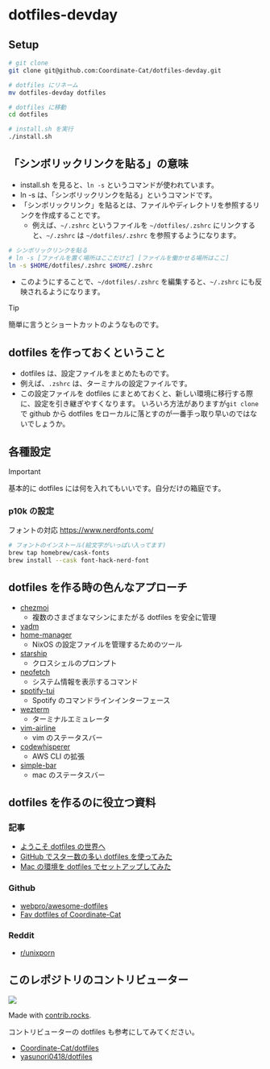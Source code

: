 # dotfiles-devday

## Setup

```bash
# git clone
git clone git@github.com:Coordinate-Cat/dotfiles-devday.git

# dotfiles にリネーム
mv dotfiles-devday dotfiles

# dotfiles に移動
cd dotfiles

# install.sh を実行
./install.sh
```

## 「シンボリックリンクを貼る」の意味

- install.sh を見ると、`ln -s` というコマンドが使われています。
- ln -s は、「シンボリックリンクを貼る」というコマンドです。
- 「シンボリックリンク」を貼るとは、ファイルやディレクトリを参照するリンクを作成することです。
  - 例えば、`~/.zshrc` というファイルを `~/dotfiles/.zshrc` にリンクすると、`~/.zshrc` は `~/dotfiles/.zshrc` を参照するようになります。

```bash
# シンボリックリンクを貼る
# ln -s [ファイルを置く場所はここだけど] [ファイルを働かせる場所はここ]
ln -s $HOME/dotfiles/.zshrc $HOME/.zshrc
```

- このようにすることで、`~/dotfiles/.zshrc` を編集すると、`~/.zshrc` にも反映されるようになります。

> [!TIP]
> 簡単に言うとショートカットのようなものです。

## dotfiles を作っておくということ

- dotfiles は、設定ファイルをまとめたものです。
- 例えば、`.zshrc` は、ターミナルの設定ファイルです。
- この設定ファイルを dotfiles にまとめておくと、新しい環境に移行する際に、設定を引き継ぎやすくなります。 いろいろ方法がありますが`git clone`で github から dotfiles をローカルに落とすのが一番手っ取り早いのではないでしょうか。

## 各種設定

> [!IMPORTANT]
> 基本的に dotfiles には何を入れてもいいです。自分だけの箱庭です。

### p10k の設定

フォントの対応
https://www.nerdfonts.com/

```bash
# フォントのインストール(絵文字がいっぱい入ってます)
brew tap homebrew/cask-fonts
brew install --cask font-hack-nerd-font
```

## dotfiles を作る時の色んなアプローチ

- [chezmoi](https://www.chezmoi.io/)
  - 複数のさまざまなマシンにまたがる dotfiles を安全に管理
- [yadm](https://yadm.io/)
- [home-manager](https://github.com/nix-community/home-manager)
  - NixOS の設定ファイルを管理するためのツール
- [starship](https://starship.rs/ja-JP/)
  - クロスシェルのプロンプト
- [neofetch](https://github.com/dylanaraps/neofetch)
  - システム情報を表示するコマンド
- [spotify-tui](https://github.com/Rigellute/spotify-tui)
  - Spotify のコマンドラインインターフェース
- [wezterm](https://wezfurlong.org/wezterm/index.html)
  - ターミナルエミュレータ
- [vim-airline](https://github.com/vim-airline/vim-airline)
  - vim のステータスバー
- [codewhisperer](https://docs.aws.amazon.com/codewhisperer/latest/userguide/command-line.html)
  - AWS CLI の拡張
- [simple-bar](https://github.com/Jean-Tinland/simple-bar)
  - mac のステータスバー

## dotfiles を作るのに役立つ資料

### 記事

- [ようこそ dotfiles の世界へ](https://qiita.com/yutkat/items/c6c7584d9795799ee164)
- [GitHub でスター数の多い dotfiles を使ってみた](https://zenn.dev/yutakatay/articles/try-dotfiles-01)
- [Mac の環境を dotfiles でセットアップしてみた](https://dev.classmethod.jp/articles/joined-mac-dotfiles-customize/)

### Github

- [webpro/awesome-dotfiles](https://github.com/webpro/awesome-dotfiles)
- [Fav dotfiles of Coordinate-Cat](Coordinate-Cat/lists/00-fav-dotfiles)

### Reddit

- [r/unixporn](https://www.reddit.com/r/unixporn/)

## このレポジトリのコントリビューター

<a href="https://github.com/Coordinate-Cat/dotfiles-devday/graphs/contributors">
  <img src="https://contrib.rocks/image?repo=Coordinate-Cat/dotfiles-devday" />
</a>

Made with [contrib.rocks](https://contrib.rocks).

コントリビューターの dotfiles も参考にしてみてください。

- [Coordinate-Cat/dotfiles](https://github.com/Coordinate-Cat/dotfiles)
- [yasunori0418/dotfiles](https://github.com/yasunori0418/dotfiles)

